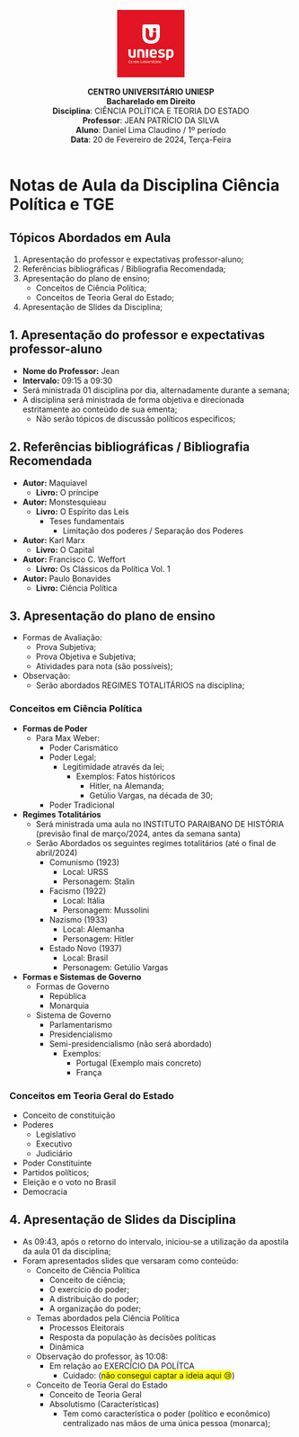 
<div align="center">

<p align="center"><img height="120" src="../../../figuras/LOGO_UNIESP.png"> </p>

<p align="center"><b>CENTRO UNIVERSITÁRIO UNIESP</b><br>
<b>Bacharelado em Direito</b><br>
<b>Disciplina</b>: CIÊNCIA POLÍTICA E TEORIA DO ESTADO<br>
<b>Professor</b>: JEAN PATRÍCIO DA SILVA<br>
<b>Aluno</b>: Daniel Lima Claudino / 1º período<br>
<b>Data</b>: 20 de Fevereiro de 2024, Terça-Feira<br><br>
 </p>
</div>

# Notas de Aula da Disciplina Ciência Política e TGE

## Tópicos Abordados em Aula

1. Apresentação do professor e expectativas professor-aluno;
2. Referências bibliográficas / Bibliografia Recomendada;
3. Apresentação do plano de ensino;
   - Conceitos de Ciência Política;
   - Conceitos de Teoria Geral do Estado;
4. Apresentação de Slides da Disciplina;

## 1. Apresentação do professor e expectativas professor-aluno

- **Nome do Professor:** Jean
- **Intervalo:** 09:15 a 09:30
- Será ministrada 01 disciplina por dia, alternadamente durante a semana;
- A disciplina será ministrada de forma objetiva e direcionada estritamente ao conteúdo de sua ementa;
  -  Não serão tópicos de discussão políticos específicos;

## 2. Referências bibliográficas / Bibliografia Recomendada

- **Autor:** Maquiavel
  - **Livro:** O príncipe
- **Autor:** Monstesquieau
  - **Livro:** O Espírito das Leis
    - Teses fundamentais
      - Limitação dos poderes / Separação dos Poderes
- **Autor:** Karl Marx
  - **Livro:** O Capital
- **Autor:** Francisco C. Weffort 
  - **Livro:** Os Clássicos da Política Vol. 1
- **Autor:** Paulo Bonavides
  - **Livro:** Ciência Política

## 3. Apresentação do plano de ensino 

- Formas de Avaliação:
  - Prova Subjetiva;
  - Prova Objetiva e Subjetiva;
  - Atividades para nota (são possíveis);
- Observação:
  - Serão abordados REGIMES TOTALITÁRIOS na disciplina;

### Conceitos em Ciência Política

- **Formas de Poder**
  - Para Max Weber:
    - Poder Carismático
    - Poder Legal;
      - Legitimidade através da lei;
        - Exemplos: Fatos históricos
          - Hitler, na Alemanda;
          - Getúlio Vargas, na década de 30;
    - Poder Tradicional
- **Regimes Totalitários**
  - Será ministrada uma aula no INSTITUTO PARAIBANO DE HISTÓRIA (previsão final de março/2024, antes da semana santa)
  - Serão Abordados os seguintes regimes totalitários (até o final de abril/2024)
    - Comunismo (1923)
      - Local: URSS
      - Personagem: Stalin
    - Facismo (1922)
      - Local: Itália
      - Personagem: Mussolini
    - Nazismo (1933)
      - Local: Alemanha
      - Personagem: Hitler
    - Estado Novo (1937)
      - Local: Brasil
      - Personagem: Getúlio Vargas
- **Formas e Sistemas de Governo**
  - Formas de Governo
    - República
    - Monarquia
  - Sistema de Governo
    - Parlamentarismo
    - Presidencialismo
    - Semi-presidencialismo (não será abordado)
      - Exemplos:
        - Portugal (Exemplo mais concreto)
        - França

### Conceitos em Teoria Geral do Estado

- Conceito de constituição
- Poderes
  - Legislativo
  - Executivo
  - Judiciário
- Poder Constituinte
- Partidos políticos;
- Eleição e o voto no Brasil
- Democracia

## 4. Apresentação de Slides da Disciplina

- As 09:43, após o retorno do intervalo, iniciou-se a utilização da apostila da aula 01 da disciplina;
- Foram apresentados slides que versaram como conteúdo:
  - Conceito de Ciência Política
    - Conceito de ciência;
    - O exercício do poder;
    - A distribuição do poder;
    - A organização do poder;
  - Temas abordados pela Ciência Política
    - Processos Eleitorais
    - Resposta da população às decisões políticas
    - Dinâmica
  - Observação do professor, às 10:08:
    - Em relação ao EXERCÍCIO DA POLÍTCA
      - Cuidado: (<span style="background-color:yellow">não consegui captar a ideia aqui 😢</span>)
  - Conceito de Teoria Geral do Estado
    - Conceito de Teoria Geral
    - Absolutismo (Características)
      - Tem como característica o poder (político e econômico) centralizado nas mãos de uma única pessoa (monarca);